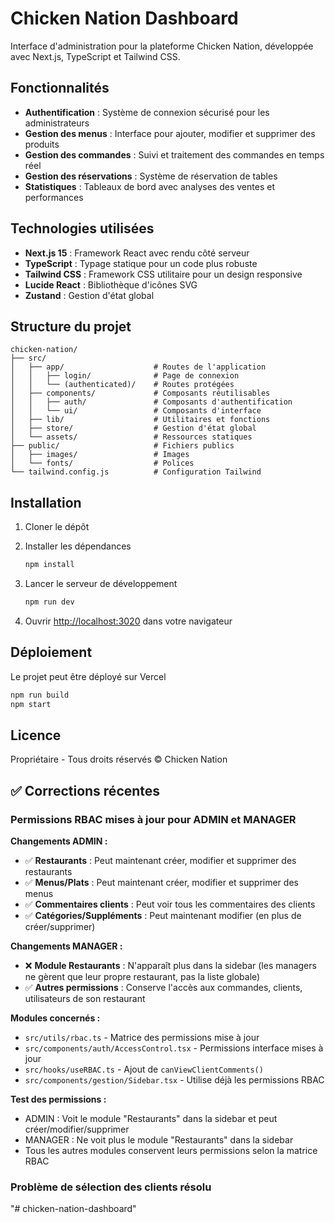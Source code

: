 # Chicken Nation Dashboard

Interface d'administration pour la plateforme Chicken Nation, développée avec Next.js, TypeScript et Tailwind CSS.

## Fonctionnalités

- **Authentification** : Système de connexion sécurisé pour les administrateurs
- **Gestion des menus** : Interface pour ajouter, modifier et supprimer des produits
- **Gestion des commandes** : Suivi et traitement des commandes en temps réel
- **Gestion des réservations** : Système de réservation de tables
- **Statistiques** : Tableaux de bord avec analyses des ventes et performances

## Technologies utilisées

- **Next.js 15** : Framework React avec rendu côté serveur
- **TypeScript** : Typage statique pour un code plus robuste
- **Tailwind CSS** : Framework CSS utilitaire pour un design responsive
- **Lucide React** : Bibliothèque d'icônes SVG
- **Zustand** : Gestion d'état global

## Structure du projet

```
chicken-nation/
├── src/
│   ├── app/                    # Routes de l'application
│   │   ├── login/              # Page de connexion
│   │   └── (authenticated)/    # Routes protégées
│   ├── components/             # Composants réutilisables
│   │   ├── auth/               # Composants d'authentification
│   │   └── ui/                 # Composants d'interface
│   ├── lib/                    # Utilitaires et fonctions
│   ├── store/                  # Gestion d'état global
│   └── assets/                 # Ressources statiques
├── public/                     # Fichiers publics
│   ├── images/                 # Images
│   └── fonts/                  # Polices
└── tailwind.config.js          # Configuration Tailwind
```

## Installation
 1. Cloner le dépôt
    
2. Installer les dépendances
   ```bash
   npm install
   ```

3. Lancer le serveur de développement
   ```bash
   npm run dev
   ```

4. Ouvrir [http://localhost:3020](http://localhost:3020) dans votre navigateur
 
## Déploiement

Le projet peut être déployé sur Vercel  

```bash
npm run build
npm start
```

## Licence

Propriétaire - Tous droits réservés © Chicken Nation

## ✅ Corrections récentes

### Permissions RBAC mises à jour pour ADMIN et MANAGER

**Changements ADMIN :**
- ✅ **Restaurants** : Peut maintenant créer, modifier et supprimer des restaurants
- ✅ **Menus/Plats** : Peut maintenant créer, modifier et supprimer des menus  
- ✅ **Commentaires clients** : Peut voir tous les commentaires des clients
- ✅ **Catégories/Suppléments** : Peut maintenant modifier (en plus de créer/supprimer)

**Changements MANAGER :**
- ❌ **Module Restaurants** : N'apparaît plus dans la sidebar (les managers ne gèrent que leur propre restaurant, pas la liste globale)
- ✅ **Autres permissions** : Conserve l'accès aux commandes, clients, utilisateurs de son restaurant

**Modules concernés :**
- `src/utils/rbac.ts` - Matrice des permissions mise à jour
- `src/components/auth/AccessControl.tsx` - Permissions interface mises à jour  
- `src/hooks/useRBAC.ts` - Ajout de `canViewClientComments()`
- `src/components/gestion/Sidebar.tsx` - Utilise déjà les permissions RBAC

**Test des permissions :**
- ADMIN : Voit le module "Restaurants" dans la sidebar et peut créer/modifier/supprimer
- MANAGER : Ne voit plus le module "Restaurants" dans la sidebar
- Tous les autres modules conservent leurs permissions selon la matrice RBAC

### Problème de sélection des clients résolu
"# chicken-nation-dashboard" 
